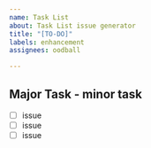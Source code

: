 ```yaml
---
name: Task List
about: Task List issue generator
title: "[TO-DO]"
labels: enhancement
assignees: oodball

---
```


## Major Task - minor task
- [ ] issue
- [ ] issue
- [ ] issue
